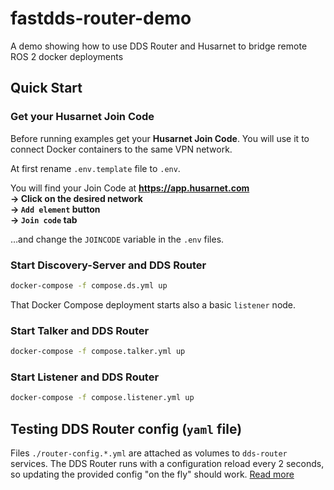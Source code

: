 # fastdds-router-demo

A demo showing how to use DDS Router and Husarnet to bridge remote ROS 2 docker deployments

## Quick Start

### Get your Husarnet Join Code

Before running examples get your **Husarnet Join Code**. You will use it to connect Docker containers to the same VPN network.

At first rename `.env.template` file to `.env`.

You will find your Join Code at **https://app.husarnet.com  
 -> Click on the desired network  
 -> `Add element` button  
 -> `Join code` tab**

…and change the `JOINCODE` variable in the `.env` files.

### Start Discovery-Server and DDS Router

```bash
docker-compose -f compose.ds.yml up
```

That Docker Compose deployment starts also a basic `listener` node.

### Start Talker and DDS Router

```bash
docker-compose -f compose.talker.yml up
```

### Start Listener and DDS Router

```bash
docker-compose -f compose.listener.yml up
```

## Testing DDS Router config (`yaml` file)

Files `./router-config.*.yml` are attached as volumes to `dds-router` services. The DDS Router runs with a configuration reload every 2 seconds, so updating the provided config "on the fly" should work. [Read more](https://eprosima-dds-router.readthedocs.io/en/latest/rst/user_manual/user_interface.html#reload-topics)